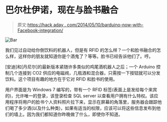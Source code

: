# 巴尔杜伊诺，现在与脸书融合

> 原文:[https://hack aday . com/2014/05/10/barduino-now-with-Facebook-integration/](https://hackaday.com/2014/05/10/barduino-now-with-facebook-integration/)

![Bar](../Images/e53bebfcb3a7553dba3702ba49963fed.png)

我们见过自动给你倒饮料的机器人，但是有 RFID 的怎么样？一个和脸书融合的怎么样，这样你的朋友就知道你是个酒鬼了？等等。脸书已经告诉他们了。哼。

[安迪]和[丹尼尔]的最新版本紧随许多类似的鸡尾酒机器人之后；一个 Arduino 控制几个连接到 CO2 供应的电磁阀，几瓶酒和混合器，只需按一下按钮就可以分发饮料。这个项目有趣的地方在于它对 RFID 和脸书的使用。

用户界面是为 Windows 7 编写的，带有一个 RFID 标签(表面上是发给每个来宾的)，允许唯一的登录，该登录检查 SQL server 以查看用户拥有什么特权。该应用程序将用户的脸书个人资料照片拉下来，显示在屏幕的角落里，服务器会跟踪他们喝了多少酒(以及什么种类)，如果有适当的权限，应该可以将这些信息发布到他们的墙上。因为我们都知道你昨晚做了什么，即使你不知道。